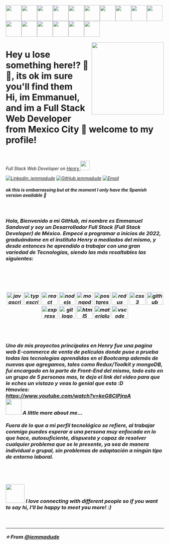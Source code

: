 


<h2><img src="https://media.giphy.com/media/mGcNjsfWAjY5AEZNw6/giphy.gif" width="50"><img src="https://media.giphy.com/media/mGcNjsfWAjY5AEZNw6/giphy.gif" width="50"><img src="https://media.giphy.com/media/mGcNjsfWAjY5AEZNw6/giphy.gif"width="50"><img src="https://media.giphy.com/media/mGcNjsfWAjY5AEZNw6/giphy.gif" width="50"><img src="https://media.giphy.com/media/mGcNjsfWAjY5AEZNw6/giphy.gif" width="50"><img src="https://media.giphy.com/media/mGcNjsfWAjY5AEZNw6/giphy.gif" width="50"><img src="https://media.giphy.com/media/mGcNjsfWAjY5AEZNw6/giphy.gif" width="50"><img src="https://media.giphy.com/media/mGcNjsfWAjY5AEZNw6/giphy.gif" width="50"><img src="https://media.giphy.com/media/mGcNjsfWAjY5AEZNw6/giphy.gif" width="50"><img src="https://media.giphy.com/media/mGcNjsfWAjY5AEZNw6/giphy.gif" width="50"><img src="https://media.giphy.com/media/mGcNjsfWAjY5AEZNw6/giphy.gif" width="50"><img src="https://media.giphy.com/media/mGcNjsfWAjY5AEZNw6/giphy.gif" width="50"><img src="https://media.giphy.com/media/mGcNjsfWAjY5AEZNw6/giphy.gif" width="50"><img src="https://media.giphy.com/media/mGcNjsfWAjY5AEZNw6/giphy.gif" width="50"><img src="https://media.giphy.com/media/mGcNjsfWAjY5AEZNw6/giphy.gif" width="50"><img src="https://media.giphy.com/media/mGcNjsfWAjY5AEZNw6/giphy.gif" width="50"></h2>
<img align='right' src="https://sdsol.com/includes/img/main/techs.gif" width="230">
<h1>Hey u lose something here!? 🤔🧐, its ok im sure you'll find them<br> Hi, im Emmanuel, and im a Full Stack Web Developer from Mexico City 🌮 welcome to my profile!</h1>
<br>
<p><em>Full Stack Web Developer on <a href="http://www.soyhenry.com">Henry </a><img src="https://media.giphy.com/media/fYSnHlufseco8Fh93Z/giphy.gif" width="30">

[![Linkedin: iemmadude](https://img.shields.io/badge/-iemmadude-blue?style=flat-square&logo=Linkedin&logoColor=white&link=https://www.linkedin.com/in/iemmadude/)](https://www.linkedin.com/in/emmanuel-sandoval-086815241/)
[![GitHub iemmadude](https://img.shields.io/github/followers/iemmadude?label=follow&style=social)](https://github.com/iemmadude)
 <a href="iemmanuel.sandovalv@gmail.com"><img alt="Email" src="https://img.shields.io/badge/Email-iemmanuel.sandovalv@gmail.com-blue?style=flat&logo=gmail"></a>
<h5>ok this is embarrassing but at the moment I only have the Spanish version available 🤠</h5>
<br>
<h3>Hola, Bienvenido a mi GitHub, mi nombre es Emmanuel Sandoval y soy un Desarrollador Full Stack (Full Stack Developer) de México. Empecé a programar a inicios de 2022, graduándome en el instituto Henry a mediados del mismo, y desde entonces he aprendido a trabajar con una gran variedad de Tecnologías, siendo las más resaltables las siguientes:
  <br><br><br><br><br>
<p align="center">
<img src="https://cdn.jsdelivr.net/gh/devicons/devicon/icons/javascript/javascript-original.svg" height="40" width="52" alt="javascript logo"  />
  <img src="https://cdn.jsdelivr.net/gh/devicons/devicon/icons/typescript/typescript-original.svg" height="40" width="52" alt="typescript logo"  />
  <img src="https://cdn.jsdelivr.net/gh/devicons/devicon/icons/react/react-original.svg" height="40" width="52" alt="react logo"  />
  <img src="https://cdn.jsdelivr.net/gh/devicons/devicon/icons/nodejs/nodejs-original.svg" height="40" width="52" alt="nodejs logo"  />
  <img src="https://cdn.jsdelivr.net/gh/devicons/devicon/icons/mongodb/mongodb-original.svg" height="40" width="52" alt="mongodb logo"  />
  <img src="https://cdn.jsdelivr.net/gh/devicons/devicon/icons/postgresql/postgresql-original.svg" height="40" width="52" alt="postgresql logo"  />
  <img src="https://cdn.jsdelivr.net/gh/devicons/devicon/icons/redux/redux-original.svg" height="40" width="52" alt="redux logo"  />
  <img src="https://cdn.jsdelivr.net/gh/devicons/devicon/icons/css3/css3-original.svg" height="40" width="52" alt="css3 logo"  />
  <img src="https://cdn.jsdelivr.net/gh/devicons/devicon/icons/github/github-original.svg" height="40" width="52" alt="github logo"  />
  <img src="https://cdn.jsdelivr.net/gh/devicons/devicon/icons/express/express-original.svg" height="40" width="52" alt="express logo"  />
  <img src="https://cdn.jsdelivr.net/gh/devicons/devicon/icons/git/git-original.svg" height="40" width="52" alt="git logo"  />
  <img src="https://cdn.jsdelivr.net/gh/devicons/devicon/icons/html5/html5-original.svg" height="40" width="52" alt="html5 logo"  />
  <img src="https://cdn.jsdelivr.net/gh/devicons/devicon/icons/materialui/materialui-original.svg" height="40" width="52" alt="materialui logo"  />
  <img src="https://cdn.jsdelivr.net/gh/devicons/devicon/icons/vscode/vscode-original.svg" height="40" width="52" alt="vscode logo"  />
</p><br>


<br>Uno de mis proyectos principales en Henry fue una pagina web E-commerce de venta de películas donde puse a prueba todas las tecnologias aprendidas en el Bootcamp además de nuevas que agregamos, tales como Redux/Toolkit y mongoDB, fui encargado en la parte de Front-End del mismo, todo esto en un grupo de 5 personas mas, te dejo el link del video para que le eches un vistazo y veas lo genial que esta :D<br>
Hmovies:
<br>
https://www.youtube.com/watch?v=keG8ClPjraA
<br>
   <img src="https://media.giphy.com/media/VgCDAzcKvsR6OM0uWg/giphy.gif" width="50"> A little more about me...
  <br>
<br>Fuera de lo que a mi perfil tecnológico se refiere, al trabajar conmigo puedes esperar a una persona muy enfocada en lo que hace, autosuficiente, dispuesta y capaz de resolver cualquier problema que se le presente, ya sea de manera individual o grupal, sin problemas de adaptación a ningún tipo de entorno laboral. 
<br><br><br><br>

<img src="https://media.giphy.com/media/LnQjpWaON8nhr21vNW/giphy.gif" width="60"> <em><b>I love connecting with different people</b> so if you want to say <b>hi, I'll be happy to meet you more!</b> :)</em><br><br><br>

---

⭐️ From [@iemmadude](https://github.com/iemmadude)

